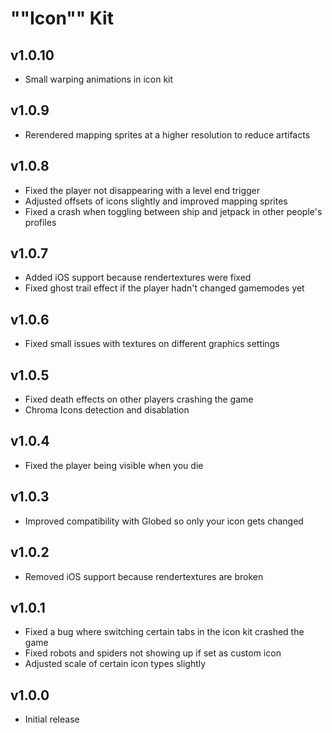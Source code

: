 # ""Icon"" Kit
## v1.0.10
- Small warping animations in icon kit

## v1.0.9
- Rerendered mapping sprites at a higher resolution to reduce artifacts

## v1.0.8
- Fixed the player not disappearing with a level end trigger
- Adjusted offsets of icons slightly and improved mapping sprites
- Fixed a crash when toggling between ship and jetpack in other people's profiles

## v1.0.7
- Added iOS support because rendertextures were fixed
- Fixed ghost trail effect if the player hadn't changed gamemodes yet

## v1.0.6
- Fixed small issues with textures on different graphics settings

## v1.0.5
- Fixed death effects on other players crashing the game
- Chroma Icons detection and disablation

## v1.0.4
- Fixed the player being visible when you die

## v1.0.3
- Improved compatibility with Globed so only your icon gets changed

## v1.0.2
- Removed iOS support because rendertextures are broken

## v1.0.1
- Fixed a bug where switching certain tabs in the icon kit crashed the game
- Fixed robots and spiders not showing up if set as custom icon
- Adjusted scale of certain icon types slightly

## v1.0.0
- Initial release
